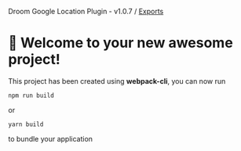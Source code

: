 Droom Google Location Plugin - v1.0.7 / [Exports](modules.md)

# 🚀 Welcome to your new awesome project!

This project has been created using **webpack-cli**, you can now run

```
npm run build
```

or

```
yarn build
```

to bundle your application
